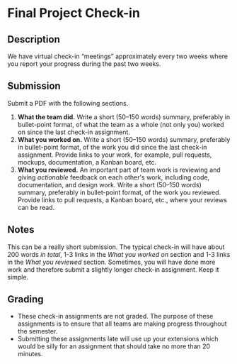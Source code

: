 # Final Project Check-in

## Description

We have virtual check-in “meetings” approximately every two weeks where you report your progress during the past two weeks.

## Submission

Submit a PDF with the following sections.

1. **What the team did.** Write a short (50–150 words) summary, preferably in bullet-point format, of what the team as a whole (not only you) worked on since the last check-in assignment.
2. **What you worked on.** Write a short (50–150 words) summary, preferably in bullet-point format, of the work you did since the last check-in assignment. Provide links to your work, for example, pull requests, mockups, documentation, a Kanban board, etc.
3. **What you reviewed.** An important part of team work is reviewing and giving _actionable_ feedback on each other's work, including code, documentation, and design work. Write a short (50–150 words) summary, preferably in bullet-point format, of the work you reviewed. Provide links to pull requests, a Kanban board, etc., where your reviews can be read.

## Notes

This can be a really short submission. The typical check-in will have about 200 words _in total_, 1-3 links in the _What you worked on_ section and 1-3 links in the _What you reviewed_ section. Sometimes, you will have done more work and therefore submit a slightly longer check-in assignment. Keep it simple.

## Grading

- These check-in assignments are not graded. The purpose of these assignments is to ensure that all teams are making progress throughout the semester. 
- Submitting these assignments late will use up your extensions which would be silly for an assignment that should take no more than 20 minutes.
